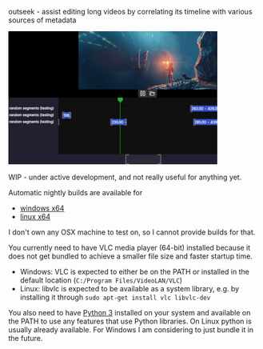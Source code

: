 outseek - assist editing long videos by correlating its timeline with various sources of metadata

![screenshot](resources/screenshot-2021-05-13.png)

WIP - under active development, and not really useful for anything yet.

Automatic nightly builds are available for
- [windows x64](https://nightly.link/Felk/outseek/workflows/publish/main/outseek-win-x64.zip)
- [linux x64](https://nightly.link/Felk/outseek/workflows/publish/main/outseek-linux-x64.zip)

I don't own any OSX machine to test on, so I cannot provide builds for that.

You currently need to have VLC media player (64-bit) installed because it does not get bundled to achieve a smaller file size and faster startup time.
- Windows: VLC is expected to either be on the PATH or installed in the default location (`C:/Program Files/VideoLAN/VLC`)
- Linux: libvlc is expected to be available as a system library, e.g. by installing it through `sudo apt-get install vlc libvlc-dev`

You also need to have [Python 3](https://www.python.org/downloads/) installed on your system and available on the PATH to use any features that use Python libraries.
On Linux python is usually already available.
For Windows I am considering to just bundle it in the future.
